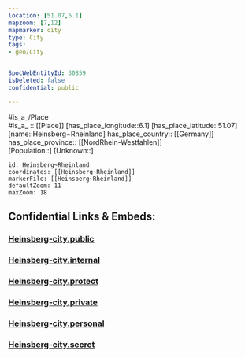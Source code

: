 ```yaml
---
location: [51.07,6.1] 
mapzoom: [7,12] 
mapmarker: city 
type: City
tags:
- geo/City


SpocWebEntityId: 30859
isDeleted: false
confidential: public

---
```

#is_a_/Place  
#is_a_ :: [[Place]] 
[has_place_longitude::6.1] 
[has_place_latitude::51.07] 
[name::Heinsberg~Rheinland] 
has_place_country:: [[Germany]]  
has_place_province:: [[NordRhein-Westfahlen]]  
[Population::] 
[Unknown::] 


```leaflet
id: Heinsberg~Rheinland
coordinates: [[Heinsberg~Rheinland]] 
markerFile: [[Heinsberg~Rheinland]] 
defaultZoom: 11 
maxZoom: 18
```


## Confidential Links & Embeds: 

### [Heinsberg-city.public](/_public/\Earth\Continent\Europe\Europe~Central\Germany\Germany~West\Nordrhein-Westfalen\counties~NW\Heinsberg\cities~HeinsbergHeinsberg-city.public.md) 

### [Heinsberg-city.internal](/_internal/\Earth\Continent\Europe\Europe~Central\Germany\Germany~West\Nordrhein-Westfalen\counties~NW\Heinsberg\cities~HeinsbergHeinsberg-city.internal.md) 

### [Heinsberg-city.protect](/_protect/\Earth\Continent\Europe\Europe~Central\Germany\Germany~West\Nordrhein-Westfalen\counties~NW\Heinsberg\cities~HeinsbergHeinsberg-city.protect.md) 

### [Heinsberg-city.private](/_private/\Earth\Continent\Europe\Europe~Central\Germany\Germany~West\Nordrhein-Westfalen\counties~NW\Heinsberg\cities~HeinsbergHeinsberg-city.private.md) 

### [Heinsberg-city.personal](/_personal/\Earth\Continent\Europe\Europe~Central\Germany\Germany~West\Nordrhein-Westfalen\counties~NW\Heinsberg\cities~HeinsbergHeinsberg-city.personal.md) 

### [Heinsberg-city.secret](/_secret/\Earth\Continent\Europe\Europe~Central\Germany\Germany~West\Nordrhein-Westfalen\counties~NW\Heinsberg\cities~HeinsbergHeinsberg-city.secret.md)

